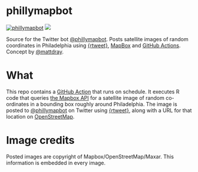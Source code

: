 
# phillymapbot

[![phillymapbot](https://github.com/scojac-github/phillymapbot/actions/workflows/phillymapbot.yml/badge.svg)](https://github.com/scojac-github/phillymapbot/actions/workflows/phillymapbot.yml)
[![](https://img.shields.io/badge/Twitter-@phillymapbot-white?style=flat&labelColor=blue&logo=Twitter&logoColor=white)](https://twitter.com/phillymapbot)

Source for the Twitter bot [@phillymapbot](https://www.twitter.com/phillymapbot). Posts satellite images of random coordinates in Philadelphia using [{rtweet}](https://docs.ropensci.org/rtweet/), [MapBox](https://www.mapbox.com/) and [GitHub Actions](https://docs.github.com/en/actions). Concept by [@mattdray](https://twitter.com/mattdray).

# What

This repo contains a [GitHub Action](https://github.com/features/actions) that runs on schedule. It executes R code that queries [the Mapbox API](https://docs.mapbox.com/api/maps/#static-images) for a satellite image of random co-ordinates in a bounding box roughly around Philadelphia. The image is posted to [@phillymapbot](https://www.twitter.com/phillymapbot) on Twitter using [{rtweet}](https://docs.ropensci.org/rtweet/), along with a URL for that location on [OpenStreetMap](https://www.openstreetmap.org/).

# Image credits

Posted images are copyright of Mapbox/OpenStreetMap/Maxar. This information is embedded in every image.
